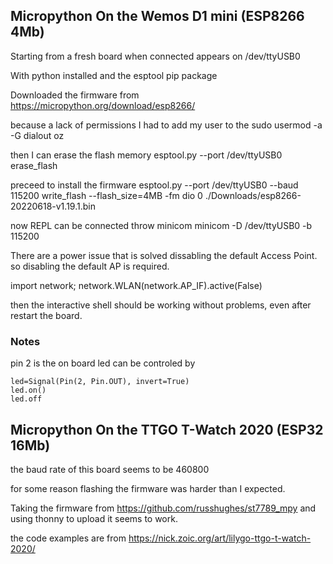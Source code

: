 ## Micropython On the Wemos D1 mini (ESP8266 4Mb)

Starting from a fresh board
when connected appears on /dev/ttyUSB0

With python installed and the esptool pip package

Downloaded the firmware from 
https://micropython.org/download/esp8266/

because a lack of permissions I had to add my user to the 
sudo usermod -a -G dialout oz

then I can erase the flash memory
esptool.py --port /dev/ttyUSB0 erase_flash

preceed to install the firmware
esptool.py --port /dev/ttyUSB0 --baud 115200 write_flash --flash_size=4MB -fm dio 0 ./Downloads/esp8266-20220618-v1.19.1.bin

now REPL can be connected throw minicom
minicom -D /dev/ttyUSB0 -b 115200

There are a power issue that is solved dissabling the default Access Point.
so disabling the default AP is required.

import network; network.WLAN(network.AP_IF).active(False)

then the interactive shell should be working without problems, even after restart the board.

### Notes

pin 2 is the on board led can be controled by
```
led=Signal(Pin(2, Pin.OUT), invert=True)
led.on()
led.off
```

## Micropython On the TTGO T-Watch 2020 (ESP32 16Mb)

the baud rate of this board seems to be 460800

for some reason flashing the firmware was harder than I expected.

Taking the firmware from https://github.com/russhughes/st7789_mpy
and using thonny to upload it seems to work.

the code examples are from https://nick.zoic.org/art/lilygo-ttgo-t-watch-2020/

